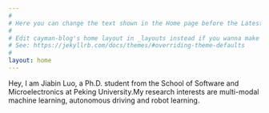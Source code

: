 ```yaml
---
#
# Here you can change the text shown in the Home page before the Latest Posts section.
#
# Edit cayman-blog's home layout in _layouts instead if you wanna make some changes
# See: https://jekyllrb.com/docs/themes/#overriding-theme-defaults
#
layout: home
---
```


Hey, I am Jiabin Luo, a Ph.D. student from the School of Software and Microelectronics at Peking University.My research interests are multi-modal machine learning, autonomous driving and robot learning.
